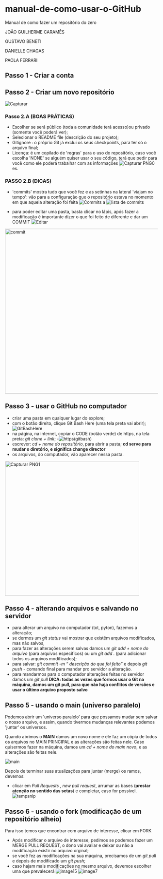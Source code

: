 # manual-de-como-usar-o-GitHub
Manual de como fazer um repositório do zero

JOÃO GUILHERME CARAMÊS

GUSTAVO BENETI

DANIELLE CHAGAS

PAOLA FERRARI

## Passo 1 - Criar a conta


## Passo 2 - Criar um novo repositório
![Capturar](https://user-images.githubusercontent.com/106709314/173057767-eed445db-dcb2-4259-9c14-47c45068f880.PNG)

### Passo 2.A  (BOAS PRÁTICAS) 
  
  - Escolher se será público (toda a comunidade terá acesso)ou privado (somente você poderá ver); 
  - Selecionar o README file (descrição do seu projeto);
  - Gitignore : o próprio Git já exclui os seus checkpoints, para ter só o arquivo final;
  - Licença: é um copilado de 'regras' para o uso do repositório, caso você escolha 'NONE' se alguém quiser usar o seu código, terá que pedir para você como ele poderá trabalhar com as informações
  ![Capturar PNG0](https://user-images.githubusercontent.com/106709314/173057814-3963a736-b46b-4379-ac32-9c2719d608b8.PNG)
es.
 
### PASSO 2.B (DICAS)
  - 'commits' mostra tudo que você fez e as setinhas na lateral 'viajam no tempo': vão para a configuração que o repositório estava no momento em que aquela alteração foi feita
  ![Commits](https://user-images.githubusercontent.com/106709314/173057939-2c8714e0-9737-4ee6-b8ac-e61827c579dc.PNG)
a
![lista de commits](https://user-images.githubusercontent.com/106709314/173058103-1079724b-6d55-49a4-a72d-16be12b790a5.PNG)

  - para poder editar uma pasta, basta clicar no lápis, após fazer a modificação é importante dizer o que foi feito de diferente e dar um COMMIT
  ![Editar](https://user-images.githubusercontent.com/106709314/173058188-ef56be69-e0c3-47f5-8aa8-0c548bdd537d.PNG)
  <img width="541" alt="commit" src="https://user-images.githubusercontent.com/106709314/173058264-12490316-ba69-48f7-84c1-8d0f4a7173b2.PNG">

## Passo 3 - usar o GitHub no computador
  - criar uma pasta em qualquer lugar do explore;
  - com o botão direito, clique Git Bash Here (uma tela preta vai abrir);
  ![GitBashHere](https://user-images.githubusercontent.com/106709314/173058970-633a9118-b695-4358-9c84-b3e4f056e63d.png)
  - na página, na internet, copiar o CODE (botão verde) de https, na tela preta: *git clone + link*;
  -![https(gitbash)](https://user-images.githubusercontent.com/106709314/173168070-2a3bc185-263b-4659-9c23-5d52d8a82e55.PNG)
  - escrever: *cd + nome do repositório*, para abrir a pasta; **cd serve para mudar o diretório, e significa change director**
  - os arquivos, do computador, vão aparecer nessa pasta.
  
  <img width="442" alt="Capturar PNG1" src="https://user-images.githubusercontent.com/106709314/173168144-09018bac-2c53-4d5e-9265-13b5db959f69.PNG">

## Passo 4 - alterando arquivos e salvando no servidor
  - para alterar um arquivo no computador (txt, pyton), fazemos a alteração;
  - se dermos um *git status* vai mostrar que existêm arquivos modificados, mas não salvos,
  - para fazer as alterações serem salvas damos um *git add + nome do arquivo* (para arquivos específicos) ou um *git add .* (para adicionar todos os arquivos modificados);
  - para salvar: *git commit -m “ descrição do que foi feito”* e depois *git push* - comando final para mandar pro servidor a alteração.
  - para mandarmos para o computador alterações feitas no servidor damos um *git pull* **DICA: todas as vezes que formos usar o Git na máquina, damos um git pull, para que não haja conflitos de versões e usar o último arquivo proposto salvo**
 
## Passo 5 - usando o main (universo paralelo)
Podemos abrir um 'universo paralelo' para que possamos mudar sem salvar o nosso arquivo, e assim, quando tivermos mudanças relevantes podemos 'juntar' os universos.

Quando abrimos o **MAIN** damos um novo nome e ele faz um cópia de todos os arquivos no MAIN PRINCIPAL e as alterações são feitas nele. Caso quisermos fazer na máquina, damos um *cd + nome do main novo*, e as alterações são feitas nele. 

![main](https://user-images.githubusercontent.com/106709314/173168235-ddf96006-41aa-4e2d-856e-4f8aab886b58.png)

Depois de terminar suas atualizações para juntar (merge) os ramos, devemos:
  - clicar em *Pull Requests* , *new pull request*, arrumar as bases (**prestar atenção no sentido das setas**) e completar, caso for possível. 
  ![tempsnip](https://user-images.githubusercontent.com/106709314/173168320-a5f19b18-13f2-417b-b966-c6c44fbc4153.png)


## Passo 6 - usando o fork (modificação de um repositório alheio)
Para isso temos que encontrar com arquivo de interesse, clicar em FORK 
  - Após modificar o arquivo de interesse, pedimos se podemos fazer um MERGE PULL REQUEST, o dono vai avaliar e deixar ou não a modificação existir no arquivo orginal; 
  - se você fez as modificações na sua máquina, precisamos de um *git pull* e depois de modificado um *git push*;
  - caso hajam mais modificações no mesmo arquivo, devemos escolher uma que prevalecerá
  ![image15](https://user-images.githubusercontent.com/106709314/173168494-d65c7416-881a-4db8-9b24-24ee62002cc4.png)
![image7](https://user-images.githubusercontent.com/106709314/173168497-913ecdf4-b822-4a6e-9d20-87e224ed73b0.png)


